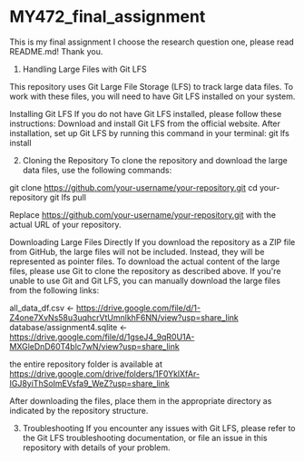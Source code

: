 # MY472_final_assignment
This is my final assignment I choose the research question one, please read README.md! Thank you. 
1. Handling Large Files with Git LFS

This repository uses Git Large File Storage (LFS) to track large data files. To work with these files, you will need to have Git LFS installed on your system.

Installing Git LFS If you do not have Git LFS installed, please follow these instructions: Download and install Git LFS from the official website. After installation, set up Git LFS by running this command in your terminal:
git lfs install

2. Cloning the Repository To clone the repository and download the large data files, use the following commands:

git clone https://github.com/your-username/your-repository.git cd your-repository git lfs pull

Replace https://github.com/your-username/your-repository.git with the actual URL of your repository.

Downloading Large Files Directly If you download the repository as a ZIP file from GitHub, the large files will not be included. Instead, they will be represented as pointer files. To download the actual content of the large files, please use Git to clone the repository as described above.
If you're unable to use Git and Git LFS, you can manually download the large files from the following links:

all_data_df.csv <- https://drive.google.com/file/d/1-Z4one7XvNs58u3uqhcrVtUmnlkhF6NN/view?usp=share_link database/assignment4.sqlite <- https://drive.google.com/file/d/1gseJ4_9qR0U1A-MXGleDnD60T4blc7wN/view?usp=share_link

the entire repository folder is available at https://drive.google.com/drive/folders/1F0YklXfAr-IGJ8yiThSoImEVsfa9_WeZ?usp=share_link

After downloading the files, place them in the appropriate directory as indicated by the repository structure.

3. Troubleshooting
If you encounter any issues with Git LFS, please refer to the Git LFS troubleshooting documentation, or file an issue in this repository with details of your problem.

